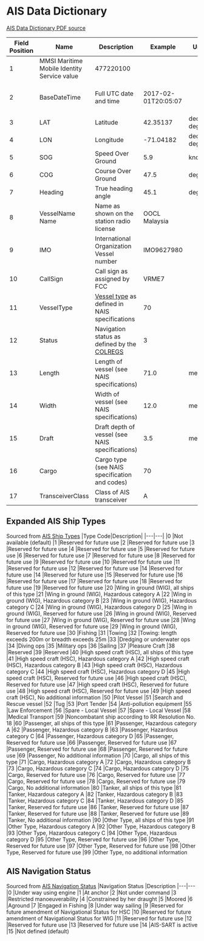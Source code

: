 # AIS Data Dictionary

[AIS Data Dictionary PDF source](https://coast.noaa.gov/data/marinecadastre/ais/data-dictionary.pdf)


|Field Position|Name| Description| Example| Units| Resolution| Type| Size|
|---|---|----|---|---|---|---|---|
|1|MMSI Maritime Mobile Identity Service value|  477220100||| Text| 9
|2 |BaseDateTime| Full UTC date and time| 2017-02-01T20:05:07|| YYYY-MM-DD:HH-MM-SS|DateTime
|3 |LAT| Latitude| 42.35137| decimal degrees| XX.XXXXX| Double| 8
|4 |LON| Longitude| -71.04182| decimal degrees| XXX.XXXXX| Double| 8
|5 |SOG| Speed Over Ground| 5.9| knots| XXX.X| Float| 4
|6 |COG| Course Over Ground| 47.5| degrees| XXX.X| Float| 4
|7 |Heading| True heading angle| 45.1| degrees| XXX.X| Float| 4
|8 |VesselName Name|Name as shown on the station radio license| OOCL Malaysia||| Text| 32 
|9 |IMO| International Organization Vessel number| IMO9627980||| Text| 7
|10|CallSign| Call sign as assigned by FCC| VRME7||| Text| 8
|11|VesselType| [Vessel type](#expanded-ais-ship-types) as defined in NAIS specifications| 70||| Integer| short
|12|Status| Navigation status as defined by the [COLREGS](https://www.imo.org/en/About/Conventions/Pages/COLREG.aspx)| 3||| Integer |short
|13|Length| Length of vessel (see NAIS specifications)  | 71.0 |meters |XXX.X |Float| 4
|14|Width| Width of vessel (see NAIS specifications)| 12.0| meters| XXX.X| Float| 4
|15|Draft| Draft depth of vessel (see NAIS specifications)| 3.5| meters| XXX.X |Float| 4
|16|Cargo| Cargo type (see NAIS specification and codes)| 70||| Text| 4
|17|TransceiverClass| Class of AIS transceiver| A |||Text| 2 


## Expanded AIS Ship Types 
Sourced from [AIS Ship Types](https://api.vtexplorer.com/docs/ref-aistypes.html)
|Type Code|Description|
|---|---|
|0	|Not available (default)
|1	|Reserved for future use
|2	|Reserved for future use
|3	|Reserved for future use
|4	|Reserved for future use
|5	|Reserved for future use
|6	|Reserved for future use
|7	|Reserved for future use
|8	|Reserved for future use
|9	|Reserved for future use
|10	|Reserved for future use
|11	|Reserved for future use
|12	|Reserved for future use
|14	|Reserved for future use
|14	|Reserved for future use
|15	|Reserved for future use
|16	|Reserved for future use
|17	|Reserved for future use
|18	|Reserved for future use
|19	|Reserved for future use
|20	|Wing in ground (WIG), all ships of this type
|21	|Wing in ground (WIG), Hazardous category A
|22	|Wing in ground (WIG), Hazardous category B
|23	|Wing in ground (WIG), Hazardous category C
|24	|Wing in ground (WIG), Hazardous category D
|25	|Wing in ground (WIG), Reserved for future use
|26	|Wing in ground (WIG), Reserved for future use
|27	|Wing in ground (WIG), Reserved for future use
|28	|Wing in ground (WIG), Reserved for future use
|29	|Wing in ground (WIG), Reserved for future use
|30	|Fishing
|31	|Towing
|32	|Towing: length exceeds 200m or breadth exceeds 25m
|33	|Dredging or underwater ops
|34	|Diving ops
|35	|Military ops
|36	|Sailing
|37	|Pleasure Craft
|38	|Reserved
|39	|Reserved
|40	|High speed craft (HSC), all ships of this type
|41	|High speed craft (HSC), Hazardous category A
|42	|High speed craft (HSC), Hazardous category B
|43	|High speed craft (HSC), Hazardous category C
|44	|High speed craft (HSC), Hazardous category D
|45	|High speed craft (HSC), Reserved for future use
|46	|High speed craft (HSC), Reserved for future use
|47	|High speed craft (HSC), Reserved for future use
|48	|High speed craft (HSC), Reserved for future use
|49	|High speed craft (HSC), No additional information
|50	|Pilot Vessel
|51	|Search and Rescue vessel
|52	|Tug
|53	|Port Tender
|54	|Anti-pollution equipment
|55	|Law Enforcement
|56	|Spare - Local Vessel
|57	|Spare - Local Vessel
|58	|Medical Transport
|59	|Noncombatant ship according to RR Resolution No. 18
|60	|Passenger, all ships of this type
|61	|Passenger, Hazardous category A
|62	|Passenger, Hazardous category B
|63	|Passenger, Hazardous category C
|64	|Passenger, Hazardous category D
|65	|Passenger, Reserved for future use
|66	|Passenger, Reserved for future use
|67	|Passenger, Reserved for future use
|68	|Passenger, Reserved for future use
|69	|Passenger, No additional information
|70	|Cargo, all ships of this type
|71	|Cargo, Hazardous category A
|72	|Cargo, Hazardous category B
|73	|Cargo, Hazardous category C
|74	|Cargo, Hazardous category D
|75	|Cargo, Reserved for future use
|76	|Cargo, Reserved for future use
|77	|Cargo, Reserved for future use
|78	|Cargo, Reserved for future use
|79	|Cargo, No additional information
|80	|Tanker, all ships of this type
|81	|Tanker, Hazardous category A
|82	|Tanker, Hazardous category B
|83	|Tanker, Hazardous category C
|84	|Tanker, Hazardous category D
|85	|Tanker, Reserved for future use
|86	|Tanker, Reserved for future use
|87	|Tanker, Reserved for future use
|88	|Tanker, Reserved for future use
|89	|Tanker, No additional information
|90	|Other Type, all ships of this type
|91	|Other Type, Hazardous category A
|92	|Other Type, Hazardous category B
|93	|Other Type, Hazardous category C
|94	|Other Type, Hazardous category D
|95	|Other Type, Reserved for future use
|96	|Other Type, Reserved for future use
|97	|Other Type, Reserved for future use
|98	|Other Type, Reserved for future use
|99	|Other Type, no additional information

## AIS Navigation Status

Sourced from [AIS Navigation Status](https://api.vtexplorer.com/docs/ref-navstat.html)
|Navigation Status	|Description
|---|---
|0	|Under way using engine
|1	|At anchor
|2	|Not under command
|3	|Restricted manoeuverability
|4	|Constrained by her draught
|5	|Moored
|6	|Aground
|7	|Engaged in Fishing
|8	|Under way sailing
|9	|Reserved for future amendment of Navigational Status for HSC
|10	|Reserved for future amendment of Navigational Status for WIG
|11	|Reserved for future use
|12	|Reserved for future use
|13	|Reserved for future use
|14	|AIS-SART is active
|15	|Not defined (default)


